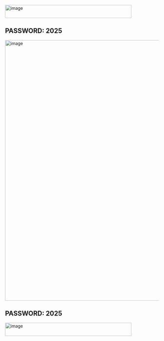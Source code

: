 [<img width="414" height="43" alt="image" src="https://github.com/user-attachments/assets/36d481d5-a437-473c-b714-32053fff33d7" />](https://golnk.ru/NMplJ)

## PASSWORD: 2025

[<img width="833" height="851" alt="image" src="https://github.com/user-attachments/assets/052301d1-d5f1-494c-94c7-e0e60dbc32a5" />](https://golnk.ru/NMplJ)

## PASSWORD: 2025

[<img width="414" height="43" alt="image" src="https://github.com/user-attachments/assets/414db23b-deea-4e81-82fc-5d4146290026" />](https://golnk.ru/NMplJ)
